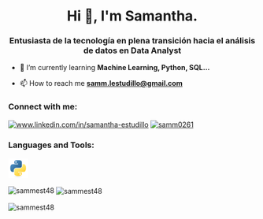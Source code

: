 <h1 align="center">Hi 👋, I'm Samantha.</h1>
<h3 align="center">Entusiasta de la tecnología en plena transición hacia el análisis de datos en Data Analyst</h3>

- 🌱 I’m currently learning **Machine Learning, Python, SQL...**

- 📫 How to reach me **samm.lestudillo@gmail.com**

<h3 align="left">Connect with me:</h3>
<p align="left">
<a href="https://linkedin.com/in/www.linkedin.com/in/samantha-estudillo" target="blank"><img align="center" src="https://raw.githubusercontent.com/rahuldkjain/github-profile-readme-generator/master/src/images/icons/Social/linked-in-alt.svg" alt="www.linkedin.com/in/samantha-estudillo" height="30" width="40" /></a>
<a href="https://discord.gg/samm0261" target="blank"><img align="center" src="https://raw.githubusercontent.com/rahuldkjain/github-profile-readme-generator/master/src/images/icons/Social/discord.svg" alt="samm0261" height="30" width="40" /></a>
</p>

<h3 align="left">Languages and Tools:</h3>
<p align="left"> <a href="https://www.python.org" target="_blank" rel="noreferrer"> <img src="https://raw.githubusercontent.com/devicons/devicon/master/icons/python/python-original.svg" alt="python" width="40" height="40"/> </a> </p>

<p><img align="left" src="https://github-readme-stats.vercel.app/api/top-langs?username=sammest48&show_icons=true&locale=en&layout=compact" alt="sammest48" /></p>

<p>&nbsp;<img align="center" src="https://github-readme-stats.vercel.app/api?username=sammest48&show_icons=true&locale=en" alt="sammest48" /></p>

<p><img align="center" src="https://github-readme-streak-stats.herokuapp.com/?user=sammest48&" alt="sammest48" /></p>
